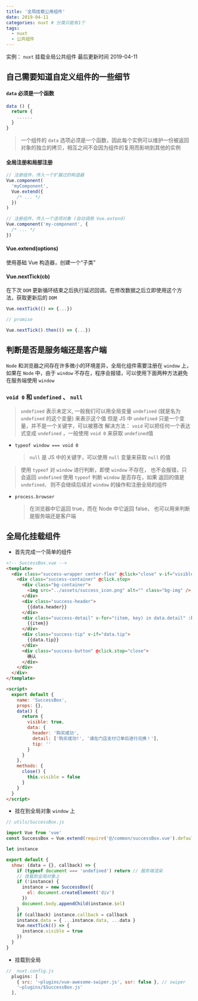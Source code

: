 ```yaml
---
title: '全局挂载公用组件'
date: 2019-04-11
categories: nuxt # 分类只能有1个
tags:
  - nuxt
  - 公共组件
---
```


实例： `nuxt` 挂载全局公共组件
最后更新时间 2019-04-11

<!-- more -->

## 自己需要知道自定义组件的一些细节

#### `data` 必须是一个函数

```js
data () {
  return {
    ......
  }
}
```

> 一个组件的 `data` 选项必须是一个函数，因此每个实例可以维护一份被返回对象的独立的拷贝，相互之间不会因为组件的复用而影响到其他的实例

#### 全局注册和局部注册

```js
// 注册组件，传入一个扩展过的构造器
Vue.component(
  'myComponent',
  Vue.extend({
    /* ... */
  })
)

// 注册组件，传入一个选项对象 (自动调用 Vue.extend)
Vue.component('my-component', {
  /* ... */
})
```

#### Vue.extend(options)

使用基础 Vue 构造器，创建一个“子类”

#### Vue.nextTick(cb)

在下次 `DOM` 更新循环结束之后执行延迟回调。在修改数据之后立即使用这个方法，获取更新后的 `DOM`

```js
Vue.nextTick(() => {...})

// promise

Vue.nextTick().then(() => {...})
```

## 判断是否是服务端还是客户端

`Node` 和浏览器之间存在许多微小的环境差异，全局化组件需要注册在 `window` 上，如果在 `Node` 中，由于 `window` 不存在，程序会报错，可以使用下面两种方法避免在服务端使用 `window`

### `void 0` 和 `undefined` 、 `null`

> `undefined` 表示未定义, 一般我们可以用全局变量 `undefined` (就是名为 `undefined` 的这个变量) 来表示这个值
> 但是 JS 中 `undefined` 只是一个变量，并不是一个关键字，可以被篡改
> 解决方法： `void` 可以把任何一个表达式变成 `undefined` ，一般使用 `void 0` 来获取 `undefined`值

- `typeof window === void 0`
  > `null` 是 JS 中的关键字，可以使用 `null` 变量来获取 `null` 的值

> 使用 `typeof` 对 `window` 进行判断，即使 `window` 不存在， 也不会报错，只会返回 `undefined`
> 使用 `typeof` 判断 `window` 是否存在，如果 返回的值是 `undefined，` 则不会继续后续对 `window` 的操作和注册全局的组件

- `process.browser`
  > 在浏览器中它返回 true，而在 Node 中它返回 false， 也可以用来判断是服务端还是客户端

## 全局化挂载组件

- 首先完成一个简单的组件

```html
<!-- SuccessBox.vue -->
<template>
  <div class="success-wrapper center-flex" @click="close" v-if="visible">
    <div class="success-container" @click.stop>
      <div class="bg-container">
        <img src="../assets/success_icon.png" alt="" class="bg-img" />
      </div>
      <div class="success-header">
        {{data.header}}
      </div>
      <div class="success-detail" v-for="(item, key) in data.detail" :key="key">
        {{item}}
      </div>
      <div class="success-tip" v-if="data.tip">
        {{data.tip}}
      </div>
      <div class="success-button" @click.stop="close">
        确认
      </div>
    </div>
  </div>
</template>

<script>
  export default {
    name: 'SuccessBox',
    props: {},
    data() {
      return {
        visible: true,
        data: {
          header: '购买成功',
          detail: ['购买成功!', '请在门店支付订单后进行兑换！'],
          tip: ''
        }
      }
    },
    methods: {
      close() {
        this.visible = false
      }
    }
  }
</script>
```

- 挂在到全局对象 `window` 上

```js
// utils/SuccessBox.js

import Vue from 'vue'
const SuccessBox = Vue.extend(require('@/common/successBox.vue').default)

let instance

export default {
  show: (data = {}, callback) => {
    if (typeof document === 'undefined') return // 服务端渲染
    // 挂载到全局对象上
    if (!instance) {
      instance = new SuccessBox({
        el: document.createElement('div')
      })
      document.body.appendChild(instance.$el)
    }
    if (callback) instance.callback = callback
    instance.data = { ...instance.data, ...data }
    Vue.nextTick(() => {
      instance.visible = true
    })
  }
}
```

- 挂载到全局

```js
//  nuxt.config.js
  plugins: [
    { src: '~plugins/vue-awesome-swiper.js', ssr: false }, // swiper
    '~plugins/$SuccessBox.js'
  ],
```
